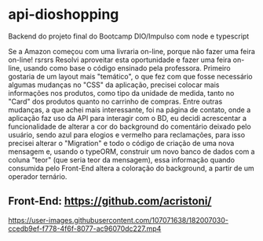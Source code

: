 # api-dioshopping

Backend do projeto final do Bootcamp DIO/Impulso com node e typescript

Se a Amazon começou com uma livraria on-line, porque não fazer uma feira on-line! rsrsrs
Resolvi aproveitar esta oportunidade e fazer uma feira on-line, usando como base o código ensinado pela professora.
Primeiro gostaria de um layout mais "temático", o que fez com que fosse necessário algumas mudanças no "CSS" da aplicação, precisei colocar mais informações nos produtos, como tipo da unidade de medida, tanto no "Card" dos produtos quanto no carrinho de compras. Entre outras mudanças, a que achei mais interessante, foi na página de contato, onde a aplicação faz uso da API para interagir com o BD, eu decidi acrescentar a funcionalidade de alterar a cor do background do comentário deixado pelo usuário, sendo azul para elogios e vermelho para reclamações, para isso precisei alterar o "Migration" e todo o código de criação de uma nova mensagem e, usando o typeORM, construir um novo banco de dados com a coluna "teor" (que seria teor da mensagem), essa informação quando consumida pelo Front-End altera a coloração do background, a partir de um operador ternário.

## Front-End: https://github.com/acristoni/

https://user-images.githubusercontent.com/107071638/182007030-ccedb9ef-f778-4f6f-8077-ac96070dc227.mp4
